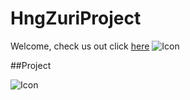 # HngZuriProject

Welcome, check us out click [here](https://internship.zuri.team)
<img src="https://github.com/dev-juri/hngi8_task2/blob/main/hng.jpeg" alt="Icon"/>

##Project

<img src="https://github.com/peculiaruc/HngZuriProject/blob/master/recording/device-2021-08-19-030736.mp4" alt="Icon"/>
